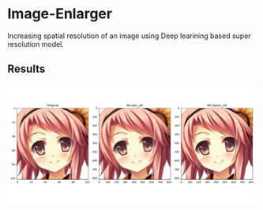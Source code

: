 # Image-Enlarger
Increasing spatial resolution of an image using Deep learining based super resolution model.


## Results
![result](https://github.com/Thehunk1206/Image-Enlarger/blob/master/output/result2.png)

